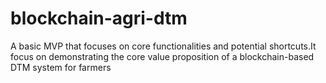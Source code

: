 # blockchain-agri-dtm
 A basic MVP that focuses on core functionalities and potential shortcuts.It focus on demonstrating the core value proposition of a blockchain-based DTM system for farmers
